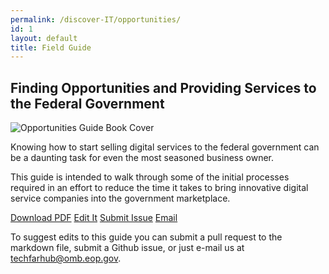 ```yaml
---
permalink: /discover-IT/opportunities/
id: 1
layout: default
title: Field Guide
---
```


## Finding Opportunities and Providing Services to the Federal Government

![Opportunities Guide Book Cover](https://github.com/usds/techfar-hub/blob/master/assets/img/Guide_Opportunities_Title.jpg)

Knowing how to start selling digital services to the federal government can be a daunting task for even the most seasoned business owner. 

This guide is intended to walk through some of the initial processes required in an effort to reduce the time it takes to bring innovative digital service companies into the government marketplace.

<a class="usa-button" type="button" target="blank" href="https://techfarhub.cio.gov/assets/files/ContractorHowToGuide_I_1.pdf">Download PDF</a>  <a class="usa-button" type="button" target="blank" href="https://github.com/usds/techfar-hub/blob/master/docs/Finding-Opportunities-and-Providing-Services-to-the-Federal-Government-Guide.md">Edit It</a>  <a class="usa-button" type="button" target="blank" href="https://github.com/usds/techfar-hub/issues">Submit Issue</a>  <a class="usa-button" type="button" target="blank" href="mailto:techfarhub@omb.eop.gov">Email</a>

To suggest edits to this guide you can submit a pull request to the markdown file, submit a Github issue, or just e-mail us at  [techfarhub@omb.eop.gov](mailto:techfarhub@omb.eop.gov).
